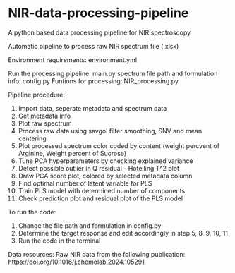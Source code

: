 # NIR-data-processing-pipeline
A python based data processing pipeline for NIR spectroscopy

Automatic pipeline to process raw NIR spectrum file (.xlsx)

Environment requirements:
environment.yml

Run the processing pipeline: main.py
spectrum file path and formulation info: config.py
Funtions for processing: NIR_processing.py


Pipeline procedure:
1. Import data, seperate metadata and spectrum data
2. Get metadata info
3. Plot raw spectrum
4. Process raw data using savgol filter smoothing, SNV and mean centering
5. Plot processed spectrum color coded by content (weight percvent of Arginine, Weight percent of Sucrose)
6. Tune PCA hyperparameters by checking explained variance
7. Detect possible outlier in Q residual - Hotelling T^2 plot
8. Draw PCA score plot, colored by selected metadata column
9. Find optimal number of latent variable for PLS
10. Train PLS model with determined number of components
11. Check prediction plot and residual plot of the PLS model

To run the code:
1. Change the file path and formulation in config.py
2. Determine the target response and edit accordingly in step 5, 8, 9, 10, 11
3. Run the code in the terminal

Data resources:
Raw NIR data from the following publication: https://doi.org/10.1016/j.chemolab.2024.105291













